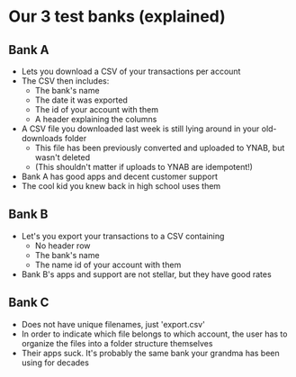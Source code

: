 # Our 3 test banks (explained)

## Bank A
* Lets you download a CSV of your transactions per account
* The CSV then includes:
  * The bank's name
  * The date it was exported
  * The id of your account with them
  * A header explaining the columns
* A CSV file you downloaded last week is still lying around in your old-downloads folder
  * This file has been previously converted and uploaded to YNAB, but wasn't deleted
  * (This shouldn't matter if uploads to YNAB are idempotent!)
* Bank A has good apps and decent customer support
* The cool kid you knew back in high school uses them

## Bank B
* Let's you export your transactions to a CSV containing
  * No header row
  * The bank's name
  * The name id of your account with them
* Bank B's apps and support are not stellar, but they have good rates

## Bank C
* Does not have unique filenames, just 'export.csv'
* In order to indicate which file belongs to which account, the user has
  to organize the files into a folder structure themselves
* Their apps suck. It's probably the same bank your grandma has been using for decades
